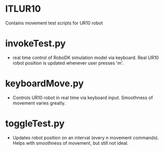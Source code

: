 # ITLUR10

Contains movement test scripts for UR10 robot


# invokeTest.py
- real time control of RoboDK simulation model via keyboard. Real UR10 robot position is updated whenever user presses 'm'.

# keyboardMove.py
- Controls UR10 robot in real time via keyboard input. Smoothness of movement varies greatly.

# toggleTest.py
- Updates robot position on an interval (every n movement commands). Helps with smoothness of movement, but still not ideal.

